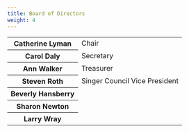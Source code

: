```yaml
---
title: Board of Directors
weight: 4
---
```


<table id="boardtable">
<tr><th>Catherine Lyman</th><td>Chair</td></tr>
<tr><th>Carol Daly</th><td>Secretary</td></tr>
<tr><th>Ann Walker</th><td>Treasurer</td></tr>
<tr><th>Steven Roth</th><td>Singer Council Vice President</td></tr>
<tr><th>Beverly Hansberry</th></tr>
<tr><th>Sharon Newton</th></tr>
<tr><th>Larry Wray</th></tr>
</table>
